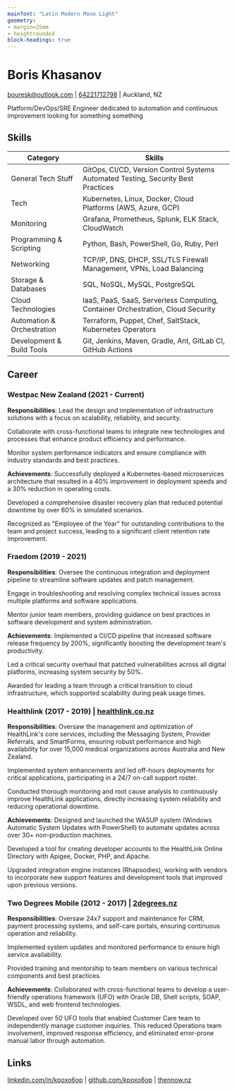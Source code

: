```yaml
---
mainfont: "Latin Modern Mono Light"
geometry:
- margin=25mm
- heightrounded
block-headings: true
---
```


# Boris Khasanov

[bouresk@outlook.com](mailto:bouresk@outlook.com) |
[64221712798](tel:64221712798) | Auckland, NZ

Platform/DevOps/SRE Engineer dedicated to automation and continuous improvement
looking for something something

## Skills

|                   Category | Skills                                                                            |
|----------------------------|-----------------------------------------------------------------------------------|
|         General Tech Stuff | GitOps, CI/CD, Version Control Systems Automated Testing, Security Best Practices |
|                       Tech | Kubernetes, Linux, Docker, Cloud Platforms (AWS, Azure, GCP)                      |
|                 Monitoring | Grafana, Prometheus, Splunk, ELK Stack, CloudWatch                                |
|    Programming & Scripting | Python, Bash, PowerShell, Go, Ruby, Perl                                          |
|                 Networking | TCP/IP, DNS, DHCP, SSL/TLS Firewall Management, VPNs, Load Balancing              |
|        Storage & Databases | SQL, NoSQL, MySQL, PostgreSQL                                                     |
|         Cloud Technologies | IaaS, PaaS, SaaS, Serverless Computing, Container Orchestration, Cloud Security   |
| Automation & Orchestration | Terraform, Puppet, Chef, SaltStack, Kubernetes Operators                          |
|  Development & Build Tools | Git, Jenkins, Maven, Gradle, Ant, GitLab CI, GitHub Actions                       |

## Career

### Westpac New Zealand (2021 - Current)

**Responsibilities**: Lead the design and implementation of infrastructure
solutions with a focus on scalability, reliability, and security.

Collaborate with cross-functional teams to integrate new technologies and
processes that enhance product efficiency and performance.

Monitor system performance indicators and ensure compliance with industry
standards and best practices.

**Achievements**: Successfully deployed a Kubernetes-based microservices
architecture that resulted in a 40% improvement in deployment speeds and a 30%
reduction in operating costs.

Developed a comprehensive disaster recovery plan that reduced potential downtime
by over 60% in simulated scenarios.

Recognized as "Employee of the Year" for outstanding contributions to the team
and project success, leading to a significant client retention rate improvement.

### Fraedom (2019 - 2021)

**Responsibilities**: Oversee the continuous integration and deployment pipeline
to streamline software updates and patch management.

Engage in troubleshooting and resolving complex technical issues across multiple
platforms and software applications.

Mentor junior team members, providing guidance on best practices in software
development and system administration.

**Achievements**: Implemented a CI/CD pipeline that increased software release
frequency by 200%, significantly boosting the development team's productivity.

Led a critical security overhaul that patched vulnerabilities across all digital
platforms, increasing system security by 50%.

Awarded for leading a team through a critical transition to cloud
infrastructure, which supported scalability during peak usage times.

### Healthlink (2017 - 2019) | [healthlink.co.nz](https://healthlink.co.nz)

**Responsibilities**: Oversaw the management and optimization of HealthLink's
core services, including the Messaging System, Provider Referrals, and
SmartForms, ensuring robust performance and high availability for over 15,000
medical organizations across Australia and New Zealand.

Implemented system enhancements and led off-hours deployments for critical
applications, participating in a 24/7 on-call support roster.

Conducted thorough monitoring and root cause analysis to continuously improve
HealthLink applications, directly increasing system reliability and reducing
operational downtime.

**Achievements**: Designed and launched the WASUP system (Windows Automatic
System Updates with PowerShell) to automate updates across over 30+
non-production machines.

Developed a tool for creating developer accounts to the HealthLink Online
Directory with Apigee, Docker, PHP, and Apache.

Upgraded integration engine instances (Rhapsodies), working with vendors to
incorporate new support features and development tools that improved upon
previous versions.

### Two Degrees Mobile (2012 - 2017) | [2degrees.nz](https://2degrees.nz)

**Responsibilities**: Oversaw 24x7 support and maintenance for CRM, payment
processing systems, and self-care portals, ensuring continuous operation and
reliability.

Implemented system updates and monitored performance to ensure high service
availability.

Provided training and mentorship to team members on various technical components
and best practices.

**Achievements**: Collaborated with cross-functional teams to develop a
user-friendly operations framework (UFO) with Oracle DB, Shell scripts, SOAP,
WSDL, and web frontend technologies.

Developed over 50 UFO tools that enabled Customer Care team to independently
manage customer inquiries. This reduced Operations team involvement, improved
response efficiency, and eliminated error-prone manual labor through automation.

## Links

[linkedin.com/in/kpoxo6op](https://linkedin.com/in/kpoxo6op) |
[github.com/kpoxo6op](https://github.com/kpoxo6op) |
[thennow.nz](https://thennow.nz)
